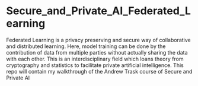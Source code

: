 # Secure_and_Private_AI_Federated_Learning
Federated Learning is a privacy preserving and secure way of collaborative and distributed learning. Here, model training can be done by the contribution of data from multiple parties without actually sharing the data with each other. This is an interdisciplinary field which loans theory from cryptography and statistics to facilitate private artificial intelligence. This repo will contain my walkthrough of the Andrew Trask course of Secure and Private AI
